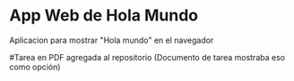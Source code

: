 # App Web de Hola Mundo

Aplicacion para mostrar "Hola mundo" en el navegador

#Tarea en PDF agregada al repositorio (Documento de tarea mostraba eso como opción)
